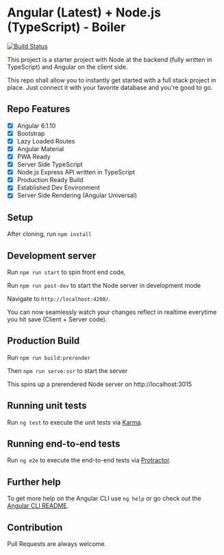# Angular (Latest) + Node.js (TypeScript) - Boiler

[![Build Status](https://travis-ci.com/meetdave3/Angular6-Node.js-TypeScript.svg?branch=master)](https://travis-ci.com/meetdave3/Angular6-Node.js-TypeScript)

This project is a starter project with Node at the backend (fully written in TypeScript) and Angular on the client side. 

This repo shall allow you to instantly get started with a full stack project in place. Just connect it with your favorite database and you're good to go.

## Repo Features 

- [x] Angular 6.1.10
- [x] Bootstrap
- [x] Lazy Loaded Routes
- [x] Angular Material
- [x] PWA Ready
- [x] Server Side TypeScript
- [x] Node.js Express API written in TypeScript
- [x] Production Ready Build
- [x] Established Dev Environment
- [x] Server Side Rendering (Angular Universal)

## Setup

After cloning, run `npm install`

## Development server

Run `npm run start` to spin front end code,

Run `npm run post-dev` to start the Node server in development mode

Navigate to `http://localhost:4200/`. 

You can now seamlessly watch your changes reflect in realtime everytime you hit save (Client + Server code).

## Production Build

Run `npm run build:prerender`

Then `npm run serve:ssr` to start the server

This spins up a prerendered Node server on http://localhost:3015

## Running unit tests

Run `ng test` to execute the unit tests via [Karma](https://karma-runner.github.io).

## Running end-to-end tests

Run `ng e2e` to execute the end-to-end tests via [Protractor](http://www.protractortest.org/).

## Further help

To get more help on the Angular CLI use `ng help` or go check out the [Angular CLI README](https://github.com/angular/angular-cli/blob/master/README.md).

## Contribution

Pull Requests are always welcome. 

